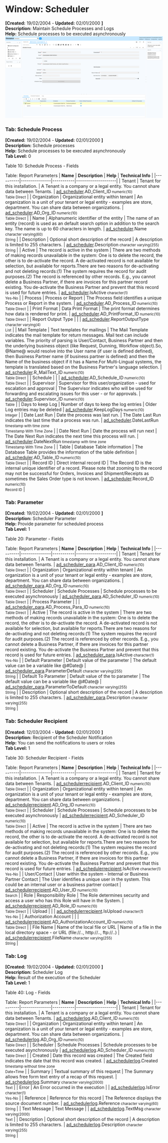 # Window: Scheduler

**[Created:** 19/02/2004 - **Updated:** 02/01/2000 **]**  
**Description:** Maintain Schedule Processes and Logs  
**Help:** Schedule processes to be executed asynchronously  
![](/img/docs/manual/Scheduler-Window_iDempiere_v12.0.0.png)

### Tab: Schedule Process

**[Created:** 19/02/2004 - **Updated:** 02/01/2000 **]**   
**Description:** Schedule processes  
**Help:** Schedule processes to be executed asynchronously  
**Tab Level:** 0

Table 10: Schedule Process - Fields 

Table: Report Parameters
| **Name** | **Description** | **Help** | **Technical Info** |
|----------|---------------|-----------|--------------------|
| Tenant | Tenant for this installation. | A Tenant is a company or a legal entity. You cannot share data between Tenants. | [ad_scheduler](https://idempiere-schemaspy.muriloht.com/adempiere/tables/ad_scheduler.html).AD_Client_ID<small> numeric(10) <br/> Table Direct</small> | 
| Organization | Organizational entity within tenant | An organization is a unit of your tenant or legal entity - examples are store, department. You can share data between organizations. | [ad_scheduler](https://idempiere-schemaspy.muriloht.com/adempiere/tables/ad_scheduler.html).AD_Org_ID<small> numeric(10) <br/> Table Direct</small> | 
| Name | Alphanumeric identifier of the entity | The name of an entity (record) is used as an default search option in addition to the search key. The name is up to 60 characters in length. | [ad_scheduler](https://idempiere-schemaspy.muriloht.com/adempiere/tables/ad_scheduler.html).Name<small> character varying(60) <br/> String</small> | 
| Description | Optional short description of the record | A description is limited to 255 characters. | [ad_scheduler](https://idempiere-schemaspy.muriloht.com/adempiere/tables/ad_scheduler.html).Description<small> character varying(255) <br/> String</small> | 
| Active | The record is active in the system | There are two methods of making records unavailable in the system: One is to delete the record, the other is to de-activate the record. A de-activated record is not available for selection, but available for reports.There are two reasons for de-activating and not deleting records:(1) The system requires the record for audit purposes.(2) The record is referenced by other records. E.g., you cannot delete a Business Partner, if there are invoices for this partner record existing. You de-activate the Business Partner and prevent that this record is used for future entries. | [ad_scheduler](https://idempiere-schemaspy.muriloht.com/adempiere/tables/ad_scheduler.html).IsActive<small> character(1) <br/> Yes-No</small> | 
| Process | Process or Report | The Process field identifies a unique Process or Report in the system. | [ad_scheduler](https://idempiere-schemaspy.muriloht.com/adempiere/tables/ad_scheduler.html).AD_Process_ID<small> numeric(10) <br/> Table Direct</small> | 
| Print Format | Data Print Format | The print format determines how data is rendered for print. | [ad_scheduler](https://idempiere-schemaspy.muriloht.com/adempiere/tables/ad_scheduler.html).AD_PrintFormat_ID<small> numeric(10) <br/> Table Direct</small> | 
| Report Output Type |  |  | [ad_scheduler](https://idempiere-schemaspy.muriloht.com/adempiere/tables/ad_scheduler.html).ReportOutputType<small> character varying(4) <br/> List</small> | 
| Mail Template | Text templates for mailings | The Mail Template indicates the mail template for return messages. Mail text can include variables.  The priority of parsing is User/Contact, Business Partner and then the underlying business object (like Request, Dunning, Workflow object).So, @Name@ would resolve into the User name (if user is defined defined), then Business Partner name (if business partner is defined) and then the Name of the business object if it has a Name.For Multi-Lingual systems, the template is translated based on the Business Partner&#x27;s language selection. | [ad_scheduler](https://idempiere-schemaspy.muriloht.com/adempiere/tables/ad_scheduler.html).R_MailText_ID<small> numeric(10) <br/> Table Direct</small> | 
| Schedule |  |  | [ad_scheduler](https://idempiere-schemaspy.muriloht.com/adempiere/tables/ad_scheduler.html).AD_Schedule_ID<small> numeric(10) <br/> Table Direct</small> | 
| Supervisor | Supervisor for this user/organization - used for escalation and approval | The Supervisor indicates who will be used for forwarding and escalating issues for this user - or for approvals. | [ad_scheduler](https://idempiere-schemaspy.muriloht.com/adempiere/tables/ad_scheduler.html).Supervisor_ID<small> numeric(10) <br/> Table</small> | 
| Days to keep Log | Number of days to keep the log entries | Older Log entries may be deleted | [ad_scheduler](https://idempiere-schemaspy.muriloht.com/adempiere/tables/ad_scheduler.html).KeepLogDays<small> numeric(10) <br/> Integer</small> | 
| Date Last Run | Date the process was last run. | The Date Last Run indicates the last time that a process was run. | [ad_scheduler](https://idempiere-schemaspy.muriloht.com/adempiere/tables/ad_scheduler.html).DateLastRun<small> timestamp with time zone <br/> Timestamp With Time Zone</small> | 
| Date Next Run | Date the process will run next | The Date Next Run indicates the next time this process will run. | [ad_scheduler](https://idempiere-schemaspy.muriloht.com/adempiere/tables/ad_scheduler.html).DateNextRun<small> timestamp with time zone <br/> Timestamp With Time Zone</small> | 
| Table | Database Table information | The Database Table provides the information of the table definition | [ad_scheduler](https://idempiere-schemaspy.muriloht.com/adempiere/tables/ad_scheduler.html).AD_Table_ID<small> numeric(10) <br/> Table Direct</small> | 
| Record ID | Direct internal record ID | The Record ID is the internal unique identifier of a record. Please note that zooming to the record may not be successful for Orders, Invoices and Shipment/Receipts as sometimes the Sales Order type is not known. | [ad_scheduler](https://idempiere-schemaspy.muriloht.com/adempiere/tables/ad_scheduler.html).Record_ID<small> numeric(10) <br/> Record ID</small> | 


### Tab: Parameter

**[Created:** 19/02/2004 - **Updated:** 02/01/2000 **]**   
**Description:** Scheduler Parameter  
**Help:** Provide parameter for scheduled process  
**Tab Level:** 1

Table 20: Parameter - Fields 

Table: Report Parameters
| **Name** | **Description** | **Help** | **Technical Info** |
|----------|---------------|-----------|--------------------|
| Tenant | Tenant for this installation. | A Tenant is a company or a legal entity. You cannot share data between Tenants. | [ad_scheduler_para](https://idempiere-schemaspy.muriloht.com/adempiere/tables/ad_scheduler_para.html).AD_Client_ID<small> numeric(10) <br/> Table Direct</small> | 
| Organization | Organizational entity within tenant | An organization is a unit of your tenant or legal entity - examples are store, department. You can share data between organizations. | [ad_scheduler_para](https://idempiere-schemaspy.muriloht.com/adempiere/tables/ad_scheduler_para.html).AD_Org_ID<small> numeric(10) <br/> Table Direct</small> | 
| Scheduler | Schedule Processes | Schedule processes to be executed asynchronously | [ad_scheduler_para](https://idempiere-schemaspy.muriloht.com/adempiere/tables/ad_scheduler_para.html).AD_Scheduler_ID<small> numeric(10) <br/> Table Direct</small> | 
| Process Parameter |  |  | [ad_scheduler_para](https://idempiere-schemaspy.muriloht.com/adempiere/tables/ad_scheduler_para.html).AD_Process_Para_ID<small> numeric(10) <br/> Table Direct</small> | 
| Active | The record is active in the system | There are two methods of making records unavailable in the system: One is to delete the record, the other is to de-activate the record. A de-activated record is not available for selection, but available for reports.There are two reasons for de-activating and not deleting records:(1) The system requires the record for audit purposes.(2) The record is referenced by other records. E.g., you cannot delete a Business Partner, if there are invoices for this partner record existing. You de-activate the Business Partner and prevent that this record is used for future entries. | [ad_scheduler_para](https://idempiere-schemaspy.muriloht.com/adempiere/tables/ad_scheduler_para.html).IsActive<small> character(1) <br/> Yes-No</small> | 
| Default Parameter | Default value of the parameter | The default value can be a variable like @#Date@ | [ad_scheduler_para](https://idempiere-schemaspy.muriloht.com/adempiere/tables/ad_scheduler_para.html).ParameterDefault<small> character varying(255) <br/> String</small> | 
| Default To Parameter | Default value of the to parameter | The default value can be a variable like @#Date@ | [ad_scheduler_para](https://idempiere-schemaspy.muriloht.com/adempiere/tables/ad_scheduler_para.html).ParameterToDefault<small> character varying(255) <br/> String</small> | 
| Description | Optional short description of the record | A description is limited to 255 characters. | [ad_scheduler_para](https://idempiere-schemaspy.muriloht.com/adempiere/tables/ad_scheduler_para.html).Description<small> character varying(255) <br/> String</small> | 


### Tab: Scheduler Recipient

**[Created:** 12/03/2004 - **Updated:** 02/01/2000 **]**   
**Description:** Recipient of the Scheduler Notification  
**Help:** You can send the notifications to users or roles  
**Tab Level:** 1

Table 30: Scheduler Recipient - Fields 

Table: Report Parameters
| **Name** | **Description** | **Help** | **Technical Info** |
|----------|---------------|-----------|--------------------|
| Tenant | Tenant for this installation. | A Tenant is a company or a legal entity. You cannot share data between Tenants. | [ad_schedulerrecipient](https://idempiere-schemaspy.muriloht.com/adempiere/tables/ad_schedulerrecipient.html).AD_Client_ID<small> numeric(10) <br/> Table Direct</small> | 
| Organization | Organizational entity within tenant | An organization is a unit of your tenant or legal entity - examples are store, department. You can share data between organizations. | [ad_schedulerrecipient](https://idempiere-schemaspy.muriloht.com/adempiere/tables/ad_schedulerrecipient.html).AD_Org_ID<small> numeric(10) <br/> Table Direct</small> | 
| Scheduler | Schedule Processes | Schedule processes to be executed asynchronously | [ad_schedulerrecipient](https://idempiere-schemaspy.muriloht.com/adempiere/tables/ad_schedulerrecipient.html).AD_Scheduler_ID<small> numeric(10) <br/> Table Direct</small> | 
| Active | The record is active in the system | There are two methods of making records unavailable in the system: One is to delete the record, the other is to de-activate the record. A de-activated record is not available for selection, but available for reports.There are two reasons for de-activating and not deleting records:(1) The system requires the record for audit purposes.(2) The record is referenced by other records. E.g., you cannot delete a Business Partner, if there are invoices for this partner record existing. You de-activate the Business Partner and prevent that this record is used for future entries. | [ad_schedulerrecipient](https://idempiere-schemaspy.muriloht.com/adempiere/tables/ad_schedulerrecipient.html).IsActive<small> character(1) <br/> Yes-No</small> | 
| User/Contact | User within the system - Internal or Business Partner Contact | The User identifies a unique user in the system. This could be an internal user or a business partner contact | [ad_schedulerrecipient](https://idempiere-schemaspy.muriloht.com/adempiere/tables/ad_schedulerrecipient.html).AD_User_ID<small> numeric(10) <br/> Search</small> | 
| Role | Responsibility Role | The Role determines security and access a user who has this Role will have in the System. | [ad_schedulerrecipient](https://idempiere-schemaspy.muriloht.com/adempiere/tables/ad_schedulerrecipient.html).AD_Role_ID<small> numeric(10) <br/> Table Direct</small> | 
| Upload |  |  | [ad_schedulerrecipient](https://idempiere-schemaspy.muriloht.com/adempiere/tables/ad_schedulerrecipient.html).IsUpload<small> character(1) <br/> Yes-No</small> | 
| Authorization Account |  |  | [ad_schedulerrecipient](https://idempiere-schemaspy.muriloht.com/adempiere/tables/ad_schedulerrecipient.html).AD_AuthorizationAccount_ID<small> numeric(10) <br/> Table Direct</small> | 
| File Name | Name of the local file or URL | Name of a file in the local directory space - or URL (file://.., http://.., ftp://..) | [ad_schedulerrecipient](https://idempiere-schemaspy.muriloht.com/adempiere/tables/ad_schedulerrecipient.html).FileName<small> character varying(255) <br/> String</small> | 


### Tab: Log

**[Created:** 19/02/2004 - **Updated:** 02/01/2000 **]**   
**Description:** Scheduler Log  
**Help:** Result of the execution of the Scheduler  
**Tab Level:** 1

Table 40: Log - Fields 

Table: Report Parameters
| **Name** | **Description** | **Help** | **Technical Info** |
|----------|---------------|-----------|--------------------|
| Tenant | Tenant for this installation. | A Tenant is a company or a legal entity. You cannot share data between Tenants. | [ad_schedulerlog](https://idempiere-schemaspy.muriloht.com/adempiere/tables/ad_schedulerlog.html).AD_Client_ID<small> numeric(10) <br/> Table Direct</small> | 
| Organization | Organizational entity within tenant | An organization is a unit of your tenant or legal entity - examples are store, department. You can share data between organizations. | [ad_schedulerlog](https://idempiere-schemaspy.muriloht.com/adempiere/tables/ad_schedulerlog.html).AD_Org_ID<small> numeric(10) <br/> Table Direct</small> | 
| Scheduler | Schedule Processes | Schedule processes to be executed asynchronously | [ad_schedulerlog](https://idempiere-schemaspy.muriloht.com/adempiere/tables/ad_schedulerlog.html).AD_Scheduler_ID<small> numeric(10) <br/> Table Direct</small> | 
| Created | Date this record was created | The Created field indicates the date that this record was created. | [ad_schedulerlog](https://idempiere-schemaspy.muriloht.com/adempiere/tables/ad_schedulerlog.html).Created<small> timestamp without time zone <br/> Date+Time</small> | 
| Summary | Textual summary of this request | The Summary allows free form text entry of a recap of this request. | [ad_schedulerlog](https://idempiere-schemaspy.muriloht.com/adempiere/tables/ad_schedulerlog.html).Summary<small> character varying(2000) <br/> Text</small> | 
| Error | An Error occurred in the execution |  | [ad_schedulerlog](https://idempiere-schemaspy.muriloht.com/adempiere/tables/ad_schedulerlog.html).IsError<small> character(1) <br/> Yes-No</small> | 
| Reference | Reference for this record | The Reference displays the source document number. | [ad_schedulerlog](https://idempiere-schemaspy.muriloht.com/adempiere/tables/ad_schedulerlog.html).Reference<small> character varying(60) <br/> String</small> | 
| Text Message | Text Message |  | [ad_schedulerlog](https://idempiere-schemaspy.muriloht.com/adempiere/tables/ad_schedulerlog.html).TextMsg<small> character varying(2000) <br/> Text</small> | 
| Description | Optional short description of the record | A description is limited to 255 characters. | [ad_schedulerlog](https://idempiere-schemaspy.muriloht.com/adempiere/tables/ad_schedulerlog.html).Description<small> character varying(255) <br/> String</small> | 


